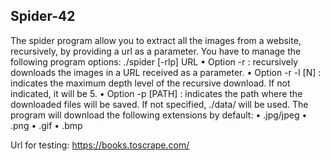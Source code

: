 ## Spider-42

The spider program allow you to extract all the images from a website, recursively, by
providing a url as a parameter.
You have to manage the following program options:
./spider [-rlp] URL
• Option -r : recursively downloads the images in a URL received as a parameter.
• Option -r -l [N] : indicates the maximum depth level of the recursive download.
If not indicated, it will be 5.
• Option -p [PATH] : indicates the path where the downloaded files will be saved.
If not specified, ./data/ will be used.
The program will download the following extensions by default:
• .jpg/jpeg
• .png
• .gif
• .bmp

Url for testing:
    https://books.toscrape.com/